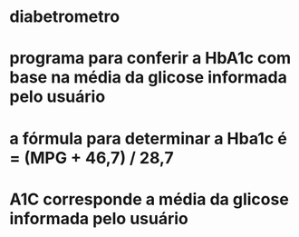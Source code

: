 # diabetrometro
# programa para conferir a HbA1c com base na média da glicose informada pelo usuário
# a fórmula para determinar a Hba1c é = (MPG + 46,7) / 28,7
# A1C corresponde a média da glicose informada pelo usuário
